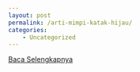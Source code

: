 ```yaml
---
layout: post
permalink: /arti-mimpi-katak-hijau/
categories:
    - Uncategorized
---
```


[Baca Selengkapnya](/03)